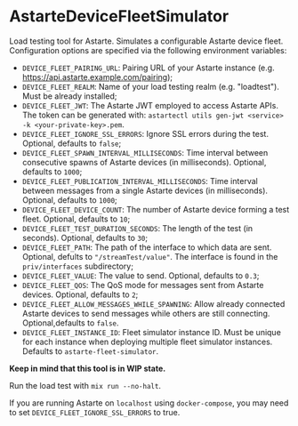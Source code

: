 # AstarteDeviceFleetSimulator

Load testing tool for Astarte. Simulates a configurable Astarte device fleet.
Configuration options are specified via the following environment variables:

- `DEVICE_FLEET_PAIRING_URL`: Pairing URL of your Astarte instance (e.g. https://api.astarte.example.com/pairing);
- `DEVICE_FLEET_REALM`: Name of your load testing realm (e.g. "loadtest"). Must be already installed;
- `DEVICE_FLEET_JWT`: The Astarte JWT employed to access Astarte APIs. The token can be generated with: `astartectl utils gen-jwt <service> -k <your-private-key>.pem`.
- `DEVICE_FLEET_IGNORE_SSL_ERRORS`: Ignore SSL errors during the test. Optional, defaults to `false`;
- `DEVICE_FLEET_SPAWN_INTERVAL_MILLISECONDS`: Time interval between consecutive spawns of Astarte devices (in milliseconds). Optional, defaults to `1000`;
- `DEVICE_FLEET_PUBLICATION_INTERVAL_MILLISECONDS`: Time interval between messages from a single Astarte devices (in milliseconds). Optional, defaults to `1000`;
- `DEVICE_FLEET_DEVICE_COUNT`: The number of Astarte device forming a test fleet. Optional, defaults to `10`;
- `DEVICE_FLEET_TEST_DURATION_SECONDS`: The length of the test (in seconds). Optional, defaults to `30`;
- `DEVICE_FLEET_PATH`: The path of the interface to which data are sent. Optional, defults to `"/streamTest/value"`. The interface is found in the `priv/interfaces` subdirectory;
- `DEVICE_FLEET_VALUE`: The value to send. Optional, defaults to `0.3`;
- `DEVICE_FLEET_QOS`: The QoS mode for messages sent from Astarte devices. Optional, defaults to `2`;
- `DEVICE_FLEET_ALLOW_MESSAGES_WHILE_SPAWNING`: Allow already connected Astarte devices to send messages while others are still connecting. Optional,defaults to `false`.
- `DEVICE_FLEET_INSTANCE_ID`: Fleet simulator instance ID. Must be unique for each instance when deploying multiple fleet simulator instances. Defaults to `astarte-fleet-simulator`.

**Keep in mind that this tool is in WIP state.**

Run the load test with `mix run --no-halt`.

If you are running Astarte on `localhost` using `docker-compose`, you may need to set `DEVICE_FLEET_IGNORE_SSL_ERRORS` to true.